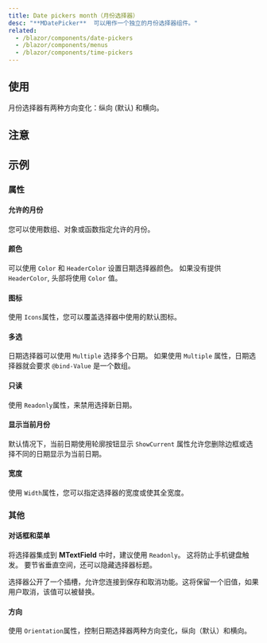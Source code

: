 ```yaml
---
title: Date pickers month（月份选择器）
desc: "**MDatePicker**  可以用作一个独立的月份选择器组件。"
related:
  - /blazor/components/date-pickers
  - /blazor/components/menus
  - /blazor/components/time-pickers
---
```


## 使用

月份选择器有两种方向变化：纵向 (默认) 和横向。

<masa-example file="Examples.components.date_pickers_month.Usage"></masa-example>

## 注意

<app-alert type="warning" content="**MDatePicker** 接受ISO 8601 **日期** 字符串(YYYY-MM-DD)。 有关 ISO 8601 和其他标准的更多信息，请访问 ISO（国际标准化组织） [国际标准](https://www.iso.org/standards.html) 官方网页。"></app-alert>

## 示例

### 属性

#### 允许的月份

您可以使用数组、对象或函数指定允许的月份。

<masa-example file="Examples.components.date_pickers_month.AllowedDates"></masa-example>

#### 颜色

可以使用 `Color` 和 `HeaderColor` 设置日期选择器颜色。 如果没有提供 `HeaderColor`, 头部将使用 `Color` 值。

<masa-example file="Examples.components.date_pickers_month.Colors"></masa-example>

#### 图标

使用 `Icons`属性，您可以覆盖选择器中使用的默认图标。

<masa-example file="Examples.components.date_pickers_month.Icons"></masa-example>

#### 多选

日期选择器可以使用 `Multiple` 选择多个日期。 如果使用 `Multiple` 属性，日期选择器就会要求 `@bind-Value` 是一个数组。

<masa-example file="Examples.components.date_pickers_month.Multiple"></masa-example>

#### 只读

使用 `Readonly`属性，来禁用选择新日期。

<masa-example file="Examples.components.date_pickers_month.Readonly"></masa-example>

#### 显示当前月份

默认情况下，当前日期使用轮廓按钮显示 `ShowCurrent` 属性允许您删除边框或选择不同的日期显示为当前日期。

<masa-example file="Examples.components.date_pickers_month.ShowCurrent"></masa-example>

#### 宽度

使用 `Width`属性，您可以指定选择器的宽度或使其全宽度。

<masa-example file="Examples.components.date_pickers_month.Width"></masa-example>

### 其他

#### 对话框和菜单

将选择器集成到 **MTextField** 中时，建议使用 `Readonly`。 这将防止手机键盘触发。 要节省垂直空间，还可以隐藏选择器标题。

选择器公开了一个插槽，允许您连接到保存和取消功能。这将保留一个旧值，如果用户取消，该值可以被替换。

<masa-example file="Examples.components.date_pickers_month.DialogAndMenu"></masa-example>

#### 方向

使用 `Orientation`属性，控制日期选择器两种方向变化，纵向（默认）和横向。

<masa-example file="Examples.components.date_pickers_month.Orientation"></masa-example>